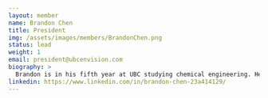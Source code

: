 ```yaml
---
layout: member
name: Brandon Chen
title: President
img: /assets/images/members/BrandonChen.png
status: lead
weight: 1
email: president@ubcenvision.com
biography: >
  Brandon is in his fifth year at UBC studying chemical engineering. He joined ChemE Car as a laboratory sub-team member in his first year, and in his second year became the lead of the laboratory sub-team. After participating in the AIChE National ChemE Car competition in 2018, Brandon took on the role of Safety and Facilities Chair of Envision. As the President of Envision, Brandon hopes to further Envision’s connections to industry and the AIChE organization. When he is not enjoying time in the outdoors, Brandon can be found exploring the world through food.
linkedin: https://www.linkedin.com/in/brandon-chen-23a414129/
---
```


